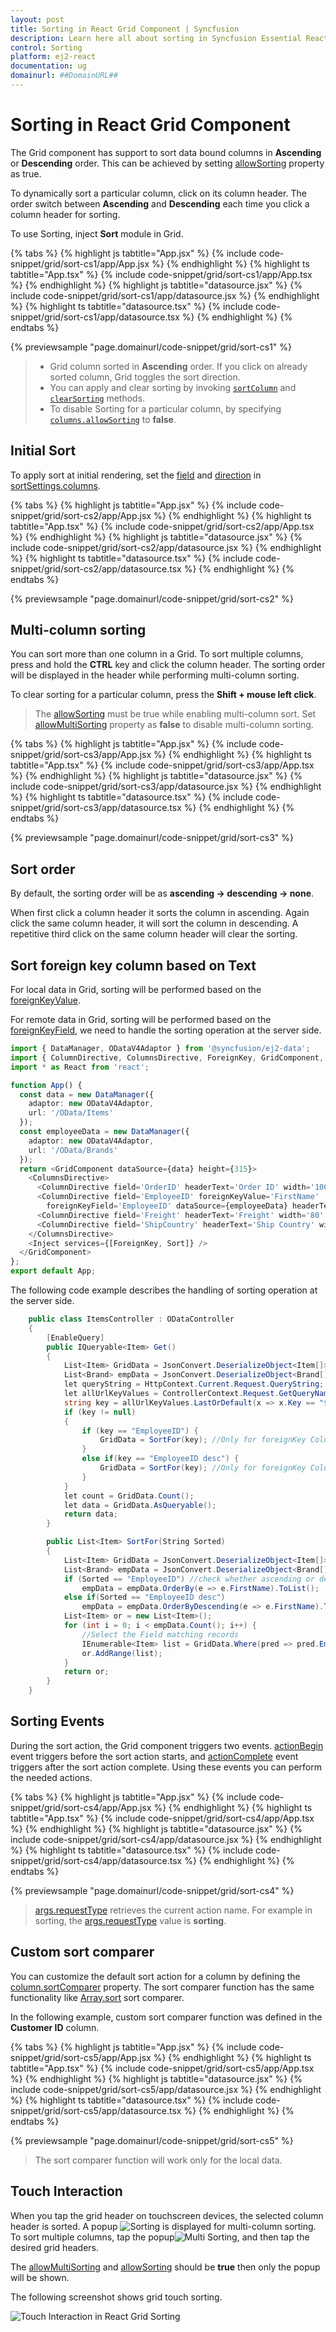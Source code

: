 ```yaml
---
layout: post
title: Sorting in React Grid Component | Syncfusion
description: Learn here all about sorting in Syncfusion Essential React Grid component, it's elements and more details.
control: Sorting 
platform: ej2-react
documentation: ug
domainurl: ##DomainURL##
---
```


# Sorting in React Grid Component

The Grid component has support to sort data bound columns in **Ascending** or **Descending** order.
This can be achieved by setting [allowSorting](https://ej2.syncfusion.com/react/documentation/api/grid/#allowsorting) property as true.

To dynamically sort a particular column, click on its column header.
The order switch between **Ascending** and **Descending** each time you click a column header for sorting.

To use Sorting, inject **Sort** module in Grid.

{% tabs %}
{% highlight js tabtitle="App.jsx" %}
{% include code-snippet/grid/sort-cs1/app/App.jsx %}
{% endhighlight %}
{% highlight ts tabtitle="App.tsx" %}
{% include code-snippet/grid/sort-cs1/app/App.tsx %}
{% endhighlight %}
{% highlight js tabtitle="datasource.jsx" %}
{% include code-snippet/grid/sort-cs1/app/datasource.jsx %}
{% endhighlight %}
{% highlight ts tabtitle="datasource.tsx" %}
{% include code-snippet/grid/sort-cs1/app/datasource.tsx %}
{% endhighlight %}
{% endtabs %}

 {% previewsample "page.domainurl/code-snippet/grid/sort-cs1" %}

> * Grid column sorted in **Ascending** order. If you click on already sorted column, Grid toggles the sort direction.
> * You can apply and clear sorting by invoking [`sortColumn`](https://ej2.syncfusion.com/react/documentation/api/grid/#sortcolumn) and [`clearSorting`](https://ej2.syncfusion.com/react/documentation/api/grid/#clearsorting) methods.
> * To disable Sorting for a particular column, by specifying [`columns.allowSorting`](https://ej2.syncfusion.com/react/documentation/api/grid/column/#allowsorting) to **false**.

## Initial Sort

To apply sort at initial rendering, set the [field](https://ej2.syncfusion.com/react/documentation/api/grid/sortDescriptorModel/#field) and [direction](https://ej2.syncfusion.com/react/documentation/api/grid/sortDescriptorModel/#direction) in [sortSettings.columns](https://ej2.syncfusion.com/react/documentation/api/grid/sortSettingsModel/#columns).

{% tabs %}
{% highlight js tabtitle="App.jsx" %}
{% include code-snippet/grid/sort-cs2/app/App.jsx %}
{% endhighlight %}
{% highlight ts tabtitle="App.tsx" %}
{% include code-snippet/grid/sort-cs2/app/App.tsx %}
{% endhighlight %}
{% highlight js tabtitle="datasource.jsx" %}
{% include code-snippet/grid/sort-cs2/app/datasource.jsx %}
{% endhighlight %}
{% highlight ts tabtitle="datasource.tsx" %}
{% include code-snippet/grid/sort-cs2/app/datasource.tsx %}
{% endhighlight %}
{% endtabs %}

 {% previewsample "page.domainurl/code-snippet/grid/sort-cs2" %}

## Multi-column sorting

You can sort more than one column in a Grid. To sort multiple columns, press and hold the **CTRL** key and click the column header. The sorting order will be displayed in the header while performing multi-column sorting.

To clear sorting for a particular column, press the **Shift + mouse left click**.

> The [allowSorting](https://ej2.syncfusion.com/react/documentation/api/grid/#allowsorting) must be true while enabling multi-column sort.
> Set [allowMultiSorting](https://ej2.syncfusion.com/react/documentation/api/grid/#allowmultisorting) property as **false** to disable multi-column sorting.

{% tabs %}
{% highlight js tabtitle="App.jsx" %}
{% include code-snippet/grid/sort-cs3/app/App.jsx %}
{% endhighlight %}
{% highlight ts tabtitle="App.tsx" %}
{% include code-snippet/grid/sort-cs3/app/App.tsx %}
{% endhighlight %}
{% highlight js tabtitle="datasource.jsx" %}
{% include code-snippet/grid/sort-cs3/app/datasource.jsx %}
{% endhighlight %}
{% highlight ts tabtitle="datasource.tsx" %}
{% include code-snippet/grid/sort-cs3/app/datasource.tsx %}
{% endhighlight %}
{% endtabs %}

 {% previewsample "page.domainurl/code-snippet/grid/sort-cs3" %}

## Sort order

By default, the sorting order will be as **ascending -> descending -> none**.

When first click a column header it sorts the column in ascending. Again click the same column header, it will sort the column in descending. A repetitive third click on the same column header will clear the sorting.

## Sort foreign key column based on Text

For local data in Grid, sorting will be performed based on the [foreignKeyValue](https://ej2.syncfusion.com/react/documentation/api/grid/column/#foreignkeyvalue).

For remote data in Grid, sorting will be performed based on the [foreignKeyField](https://ej2.syncfusion.com/react/documentation/api/grid/column/#foreignkeyfield), we need to handle the sorting operation at the server side.

```ts
import { DataManager, ODataV4Adaptor } from '@syncfusion/ej2-data';
import { ColumnDirective, ColumnsDirective, ForeignKey, GridComponent, Inject, Sort } from '@syncfusion/ej2-react-grids';
import * as React from 'react';

function App() {
  const data = new DataManager({
    adaptor: new ODataV4Adaptor,
    url: '/OData/Items'
  });
  const employeeData = new DataManager({
    adaptor: new ODataV4Adaptor,
    url: '/OData/Brands'
  });
  return <GridComponent dataSource={data} height={315}>
    <ColumnsDirective>
      <ColumnDirective field='OrderID' headerText='Order ID' width='100' textAlign="Right" />
      <ColumnDirective field='EmployeeID' foreignKeyValue='FirstName'
        foreignKeyField='EmployeeID' dataSource={employeeData} headerText='Employee Name' width='150' />
      <ColumnDirective field='Freight' headerText='Freight' width='80' textAlign="Right" format='C2' />
      <ColumnDirective field='ShipCountry' headerText='Ship Country' width='100' />
    </ColumnsDirective>
    <Inject services={[ForeignKey, Sort]} />
  </GridComponent>
};
export default App;
```

The following code example describes the handling of sorting operation at the server side.

```cs
    public class ItemsController : ODataController
    {
        [EnableQuery]
        public IQueryable<Item> Get()
        {
            List<Item> GridData = JsonConvert.DeserializeObject<Item[]>(Properties.Resources.ItemsJson).AsQueryable().ToList();
            List<Brand> empData = JsonConvert.DeserializeObject<Brand[]>(Properties.Resources.BrandsJson).AsQueryable().ToList();
            let queryString = HttpContext.Current.Request.QueryString;
            let allUrlKeyValues = ControllerContext.Request.GetQueryNameValuePairs();
            string key = allUrlKeyValues.LastOrDefault(x => x.Key == "$orderby").Value;
            if (key != null)
            {
                if (key == "EmployeeID") {
                    GridData = SortFor(key); //Only for foreignKey Column ascending
                }
                else if(key == "EmployeeID desc") {
                    GridData = SortFor(key); //Only for foreignKey Column descending
                }
            }
            let count = GridData.Count();
            let data = GridData.AsQueryable();
            return data;
        }

        public List<Item> SortFor(String Sorted)
        {
            List<Item> GridData = JsonConvert.DeserializeObject<Item[]>(Properties.Resources.ItemsJson).AsQueryable().ToList();
            List<Brand> empData = JsonConvert.DeserializeObject<Brand[]>(Properties.Resources.BrandsJson).AsQueryable().ToList();
            if (Sorted == "EmployeeID") //check whether ascending or descending
                empData = empData.OrderBy(e => e.FirstName).ToList();
            else if(Sorted == "EmployeeID desc")
                empData = empData.OrderByDescending(e => e.FirstName).ToList();
            List<Item> or = new List<Item>();
            for (int i = 0; i < empData.Count(); i++) {
                //Select the Field matching records
                IEnumerable<Item> list = GridData.Where(pred => pred.EmployeeID == empData[i].EmployeeID).ToList();
                or.AddRange(list);
            }
            return or;
        }
    }
```

## Sorting Events

During the sort action, the Grid component triggers two events. [actionBegin](https://ej2.syncfusion.com/react/documentation/api/grid/#actionbegin) event triggers before the sort action starts, and [actionComplete](https://ej2.syncfusion.com/react/documentation/api/grid/#actioncomplete) event triggers after the sort action complete. Using these events you can perform the needed actions.

{% tabs %}
{% highlight js tabtitle="App.jsx" %}
{% include code-snippet/grid/sort-cs4/app/App.jsx %}
{% endhighlight %}
{% highlight ts tabtitle="App.tsx" %}
{% include code-snippet/grid/sort-cs4/app/App.tsx %}
{% endhighlight %}
{% highlight js tabtitle="datasource.jsx" %}
{% include code-snippet/grid/sort-cs4/app/datasource.jsx %}
{% endhighlight %}
{% highlight ts tabtitle="datasource.tsx" %}
{% include code-snippet/grid/sort-cs4/app/datasource.tsx %}
{% endhighlight %}
{% endtabs %}

 {% previewsample "page.domainurl/code-snippet/grid/sort-cs4" %}

> [args.requestType](https://ej2.syncfusion.com/react/documentation/api/grid/sortEventArgs/#requesttype) retrieves the current action name.
For example in sorting, the [args.requestType](https://ej2.syncfusion.com/react/documentation/api/grid/sortEventArgs/#requesttype) value is **sorting**.

## Custom sort comparer

You can customize the default sort action for a column by defining the [column.sortComparer](https://ej2.syncfusion.com/react/documentation/api/grid/column/#sortcomparer) property.
The sort comparer function has the same functionality like [Array.sort](https://developer.mozilla.org/en-US/docs/Web/JavaScript/Reference/Global_Objects/Array/sort) sort comparer.

In the following example, custom sort comparer function was defined in the **Customer ID** column.

{% tabs %}
{% highlight js tabtitle="App.jsx" %}
{% include code-snippet/grid/sort-cs5/app/App.jsx %}
{% endhighlight %}
{% highlight ts tabtitle="App.tsx" %}
{% include code-snippet/grid/sort-cs5/app/App.tsx %}
{% endhighlight %}
{% highlight js tabtitle="datasource.jsx" %}
{% include code-snippet/grid/sort-cs5/app/datasource.jsx %}
{% endhighlight %}
{% highlight ts tabtitle="datasource.tsx" %}
{% include code-snippet/grid/sort-cs5/app/datasource.tsx %}
{% endhighlight %}
{% endtabs %}

 {% previewsample "page.domainurl/code-snippet/grid/sort-cs5" %}

> The sort comparer function will work only for the local data.

## Touch Interaction

When you tap the grid header on touchscreen devices, the selected column header is sorted. A popup ![Sorting](images/sorting.jpg) is displayed for multi-column sorting.
To sort multiple columns, tap the popup![Multi Sorting](images/msorting.jpg), and then tap the desired grid headers.

The [allowMultiSorting](https://ej2.syncfusion.com/react/documentation/api/grid/#allowmultisorting) and [allowSorting](https://ej2.syncfusion.com/react/documentation/api/grid/#allowsorting) should be **true** then only the popup will be shown.

The following screenshot shows grid touch sorting.

![Touch Interaction in React Grid Sorting](images/react-grid-touch-sorting.jpg)
